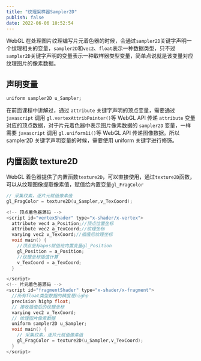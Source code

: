 ```yaml
---
title: "纹理采样器Sampler2D"
publish: false
date: 2022-06-06 10:52:54
---
```


WebGL 在处理图片纹理编写片元着色器的时候，会通过`sampler2D`关键字声明一个纹理相关的变量，`sampler2D`和`vec2`、`float`表示一种数据类型，只不过`sampler2D`关键字声明的变量表示一种取样器类型变量，简单点说就是该变量对应纹理图片的像素数据。

## 声明变量

`uniform sampler2D u_Sampler;`

在前面课程中讲解过，通过 `attribute` 关键字声明的顶点变量，需要通过 `javascript` 调用 `gl.vertexAttribPointer()`等 WebGL API 传递 `attribute` 变量对应的顶点数据，对于片元着色器中表示图片像素数据的 `sampler2D` 变量，一样需要 `javascript` 调用 `gl.uniform1i()`等 WebGL API 传递图像数据。所以 sampler2D 关键字声明变量的时候，需要使用 uniform 关键字进行修饰。

## 内置函数 texture2D

WebGL 着色器提供了内置函数`texture2D`，可以直接使用，通过`texture2D`函数，可以从纹理图像提取像素值，赋值给内置变量`gl_FragColor`

```c
// 采集纹素，逐片元赋值像素值
gl_FragColor = texture2D(u_Sampler,v_TexCoord);
```

```c
<!-- 顶点着色器源码 -->
<script id="vertexShader" type="x-shader/x-vertex">
  attribute vec4 a_Position;//顶点位置坐标
  attribute vec2 a_TexCoord;//纹理坐标
  varying vec2 v_TexCoord;//插值后纹理坐标
  void main() {
    //顶点坐标apos赋值给内置变量gl_Position
    gl_Position = a_Position;
    //纹理坐标插值计算
    v_TexCoord = a_TexCoord;
  }

</script>
<!-- 片元着色器源码 -->
<script id="fragmentShader" type="x-shader/x-fragment">
  //所有float类型数据的精度是highp
  precision highp float;
  // 接收插值后的纹理坐标
  varying vec2 v_TexCoord;
  // 纹理图片像素数据
  uniform sampler2D u_Sampler;
  void main() {
    // 采集纹素，逐片元赋值像素值
    gl_FragColor = texture2D(u_Sampler,v_TexCoord);
  }
</script>
```
